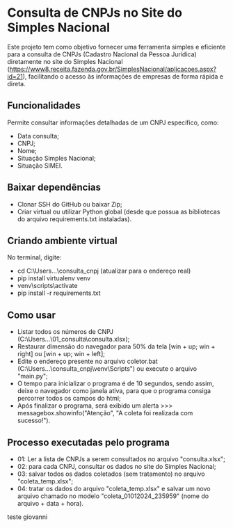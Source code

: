 # Consulta de CNPJs no Site do Simples Nacional

Este projeto tem como objetivo fornecer uma ferramenta simples e eficiente para a consulta de CNPJs (Cadastro Nacional da Pessoa Jurídica) diretamente no site do Simples Nacional (https://www8.receita.fazenda.gov.br/SimplesNacional/aplicacoes.aspx?id=21), facilitando o acesso às informações de empresas de forma rápida e direta.

## Funcionalidades

Permite consultar informações detalhadas de um CNPJ específico, como:
- Data consulta;
- CNPJ;
- Nome;
- Situação Simples Nacional;
- Situação SIMEI.

## Baixar dependências

- Clonar SSH do GitHub ou baixar Zip;
- Criar virtual ou utilizar Python global (desde que possua as bibliotecas do arquivo requirements.txt instaladas).

## Criando ambiente virtual

No terminal, digite:
- cd C:\Users\...\consulta_cnpj (atualizar para o endereço real)
- pip install virtualenv venv
- venv\scripts\activate
- pip install -r requirements.txt

## Como usar

- Listar todos os números de CNPJ (C:\Users\...\01_consulta\consulta.xlsx);
- Restaurar dimensão do navegador para 50% da tela [win + up;  win + right] ou [win + up;  win + left];
- Edite o endereço presente no arquivo coletor.bat (C:\Users\...\consulta_cnpj\venv\Scripts") ou execute o arquivo "main.py";
- O tempo para inicializar o programa é de 10 segundos, sendo assim, deixe o navegador como janela ativa, para que o programa consiga percorrer todos os campos do html;
- Após finalizar o programa, será exibido um alerta >>> messagebox.showinfo("Atenção", "A coleta foi realizada com sucesso!").

## Processo executadas pelo programa

- 01: Ler a lista de CNPJs a serem consultados no arquivo "consulta.xlsx";
- 02: para cada CNPJ, consultar os dados no site do Simples Nacional;
- 03: salvar todos os dados coletados (sem tratamento) no arquivo "coleta_temp.xlsx";
- 04: tratar os dados do arquivo "coleta_temp.xlsx" e salvar um novo arquivo chamado no modelo "coleta_01012024_235959" (nome do arquivo + data + hora).


teste giovanni
